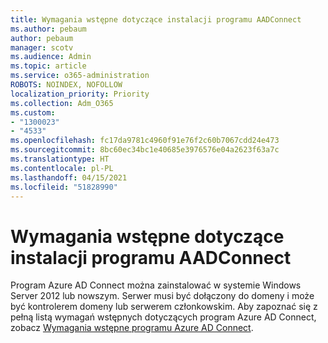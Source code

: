 ```yaml
---
title: Wymagania wstępne dotyczące instalacji programu AADConnect
ms.author: pebaum
author: pebaum
manager: scotv
ms.audience: Admin
ms.topic: article
ms.service: o365-administration
ROBOTS: NOINDEX, NOFOLLOW
localization_priority: Priority
ms.collection: Adm_O365
ms.custom:
- "1300023"
- "4533"
ms.openlocfilehash: fc17da9781c4960f91e76f2c60b7067cdd24e473
ms.sourcegitcommit: 8bc60ec34bc1e40685e3976576e04a2623f63a7c
ms.translationtype: HT
ms.contentlocale: pl-PL
ms.lasthandoff: 04/15/2021
ms.locfileid: "51828990"
---
```

# <a name="pre-requisites-for-installing-aadconnect"></a>Wymagania wstępne dotyczące instalacji programu AADConnect

Program Azure AD Connect można zainstalować w systemie Windows Server 2012 lub nowszym. Serwer musi być dołączony do domeny i może być kontrolerem domeny lub serwerem członkowskim.  Aby zapoznać się z pełną listą wymagań wstępnych dotyczących program Azure AD Connect, zobacz [Wymagania wstępne programu Azure AD Connect](https://docs.microsoft.com/azure/active-directory/hybrid/how-to-connect-install-prerequisites).

